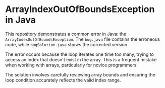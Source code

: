# ArrayIndexOutOfBoundsException in Java

This repository demonstrates a common error in Java: the `ArrayIndexOutOfBoundsException`. The `bug.java` file contains the erroneous code, while `bugSolution.java` shows the corrected version.

The error occurs because the loop iterates one time too many, trying to access an index that doesn't exist in the array. This is a frequent mistake when working with arrays, particularly for novice programmers.

The solution involves carefully reviewing array bounds and ensuring the loop condition accurately reflects the valid index range.